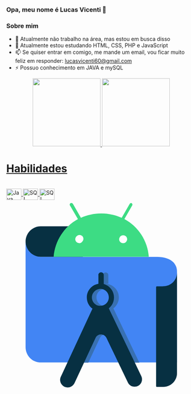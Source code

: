 ### Opa, meu nome é Lucas Vicenti 👋

### Sobre mim


- 🔭 Atualmente não trabalho na área, mas estou em busca disso
- 🌱 Atualmente estou estudando HTML, CSS, PHP e JavaScript
- 📫 Se quiser entrar em comigo, me mande um email, vou ficar muito feliz em responder: lucasvicenti60@gmail.com
- ⚡ Possuo conhecimento em JAVA e mySQL



<div align="center">
  <a href="https://github.com/LucasVicenti12">
  <img height="180em" src="https://github-readme-stats.vercel.app/api?username=LucasVicenti12&show_icons=true&theme=synthwave&include_all_commits=true&count_private=true&border_radius=0px"
       />
  <img height="180em" src="https://github-readme-stats.vercel.app/api/top-langs/?username=LucasVicenti12&layout=compact&langs_count=7&theme=synthwave&border_radius=0px"/>
</div>
  
  <h1>Habilidades</h1>
  <div style="display: inline_block"><br>
  <img align="center" alt="Java" height="30" width="40" src="https://cdn.jsdelivr.net/gh/devicons/devicon/icons/java/java-original.svg" />
  <img align="center" alt="SQL" height="30" width="40" src="https://cdn.jsdelivr.net/gh/devicons/devicon/icons/mysql/mysql-original.svg" />
  <img align="center" alt="SQL" height="30" width="40" src="https://cdn.jsdelivr.net/gh/devicons/devicon/icons/mysql/mysql-original.svg" />
            <svg viewBox="0 0 128 128">
            <path fill="#073042" d="M51.3 17.7H23.2C17.6 17.7 13 22.3 13 28c-.2 5.5 4.2 10.1 9.7 10.3h28.9l-.3-20.6z"></path><path fill="#4285F4" d="M115 109.3H23.2c-5.7 0-10.2-4.6-10.2-10.3V27.9c0 5.7 4.6 10.3 10.2 10.4h76.9s15-1.3 15 10v61z"></path><path fill="#3870B2" d="M72.2 72.9C76.3 69.8 77.1 64 74 60c-1.7-2.2-4.3-3.6-7.1-3.7h.3c.5-.1 1.1-.1 1.6 0v-5.7c0-.7-.3-1.3-.9-1.6-.9-.5-2-.2-2.5.7-.2.3-.3.6-.2 1v5.8c-5 .8-8.5 5.5-7.7 10.6v.1c.4 2.4 1.7 4.6 3.7 6l-16.9 36.2h11l7.8-16.6c.9-2 3.3-2.9 5.4-1.9.8.4 1.5 1.1 1.9 1.9l8.1 16.6h11.2L72.2 72.9zm-5.7-1.6c-3.2 0-5.7-2.6-5.7-5.8 0-3.2 2.6-5.7 5.8-5.6 1.5 0 2.8.6 3.9 1.6 2.3 2.2 2.3 5.8.1 8.1-1 1-2.5 1.7-4.1 1.7z"></path><path fill="#FFF" d="M45.2 22.7h39.4v7.2H45.2v-7.2z"></path><path fill="#073042" d="M63.5 59.8c3.1 0 5.7 2.6 5.6 5.8 0 3.1-2.6 5.7-5.8 5.6-3.1 0-5.6-2.6-5.6-5.7 0-1.5.6-2.9 1.7-4s2.6-1.7 4.1-1.7zm2.2-3.3v-6c0-.7-.3-1.3-.9-1.6-.9-.5-2-.2-2.5.7-.2.3-.3.6-.2 1v5.8c-5 .8-8.5 5.5-7.7 10.6v.1c.4 2.4 1.7 4.6 3.7 6l-21.3 45.7c-.8 1.6-.7 3.6.4 5.1 1.6 2.3 4.7 2.9 7 1.3.8-.5 1.4-1.3 1.8-2.1l14.2-30.4c.9-2 3.3-2.9 5.4-1.9.8.4 1.5 1.1 1.9 1.9L82 122.8c1.2 2.5 4.2 3.5 6.7 2.3 2.5-1.2 3.5-4.2 2.3-6.7L69.1 72.9c4-3.2 4.7-9.1 1.5-13.1-1.2-1.6-2.9-2.7-4.9-3.3"></path><path fill="#3DDC84" d="M78.8 29.1c-1.5 0-2.7-1.1-2.7-2.6 0-.7.3-1.5.8-2 1.1-1 2.7-1 3.8 0 .5.5.8 1.2.8 1.9-.1 1.5-1.2 2.6-2.7 2.7M49.2 29c-1.5 0-2.7-1.2-2.7-2.6 0-.7.3-1.4.8-1.9.9-1.1 2.6-1.3 3.7-.4h.1c1.1 1 1.2 2.7.2 3.8l-.3.4c-.5.5-1.2.8-1.9.8m30.5-16.2l5.3-9.2c.3-.5.1-1.1-.3-1.5-.5-.2-1-.1-1.3.3L77.8 12C69 8.1 59 8.1 50.3 12l-5.4-9.4c-.2-.3-.6-.6-1-.6s-.8.2-1 .6c-.2.3-.2.8 0 1.1l5.4 9.2C38.9 18 32.8 27.6 31.9 38.2h64.2c-.8-10.7-7-20.2-16.4-25.3"></path><path fill="#073042" d="M105.6 58.1h-4.2c-.2.1-.4.3-.4.6v66.5c0 .3.2.5.5.5h4.4c5.1 0 9.2-4.2 9.2-9.2V48.8c0 5.1-4.1 9.2-9.2 9.2h-.3z"></path>
            </svg>
          
  </div>
